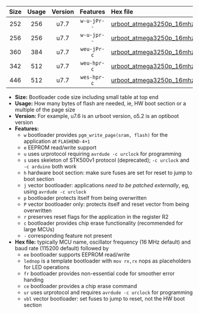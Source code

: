 |Size|Usage|Version|Features|Hex file|
|:-:|:-:|:-:|:-:|:--|
|252|256|u7.7|`w-u-jPr--`|[urboot_atmega3250p_16mhz_19200bps_lednop_ur_vbl.hex](https://raw.githubusercontent.com/stefanrueger/urboot.hex/main/mcus/atmega3250p/fcpu_16mhz/19200_bps/urboot_atmega3250p_16mhz_19200bps_lednop_ur_vbl.hex)|
|256|256|u7.7|`w-u-jpr--`|[urboot_atmega3250p_16mhz_19200bps_lednop_fr_ur_vbl.hex](https://raw.githubusercontent.com/stefanrueger/urboot.hex/main/mcus/atmega3250p/fcpu_16mhz/19200_bps/urboot_atmega3250p_16mhz_19200bps_lednop_fr_ur_vbl.hex)|
|360|384|u7.7|`weu-jPr-c`|[urboot_atmega3250p_16mhz_19200bps_ee_lednop_fr_ce_ur_vbl.hex](https://raw.githubusercontent.com/stefanrueger/urboot.hex/main/mcus/atmega3250p/fcpu_16mhz/19200_bps/urboot_atmega3250p_16mhz_19200bps_ee_lednop_fr_ce_ur_vbl.hex)|
|342|512|u7.7|`weu-hpr-c`|[urboot_atmega3250p_16mhz_19200bps_ee_lednop_fr_ce_ur.hex](https://raw.githubusercontent.com/stefanrueger/urboot.hex/main/mcus/atmega3250p/fcpu_16mhz/19200_bps/urboot_atmega3250p_16mhz_19200bps_ee_lednop_fr_ce_ur.hex)|
|446|512|u7.7|`wes-hpr-c`|[urboot_atmega3250p_16mhz_19200bps_ee_lednop_fr_ce.hex](https://raw.githubusercontent.com/stefanrueger/urboot.hex/main/mcus/atmega3250p/fcpu_16mhz/19200_bps/urboot_atmega3250p_16mhz_19200bps_ee_lednop_fr_ce.hex)|

- **Size:** Bootloader code size including small table at top end
- **Usage:** How many bytes of flash are needed, ie, HW boot section or a multiple of the page size
- **Version:** For example, u7.6 is an urboot version, o5.2 is an optiboot version
- **Features:**
  + `w` bootloader provides `pgm_write_page(sram, flash)` for the application at `FLASHEND-4+1`
  + `e` EEPROM read/write support
  + `u` uses urprotocol requiring `avrdude -c urclock` for programming
  + `s` uses skeleton of STK500v1 protocol (deprecated); `-c urclock` and `-c arduino` both work
  + `h` hardware boot section: make sure fuses are set for reset to jump to boot section
  + `j` vector bootloader: applications *need to be patched externally*, eg, using `avrdude -c urclock`
  + `p` bootloader protects itself from being overwritten
  + `P` vector bootloader only: protects itself and reset vector from being overwritten
  + `r` preserves reset flags for the application in the register R2
  + `c` bootloader provides chip erase functionality (recommended for large MCUs)
  + `-` corresponding feature not present
- **Hex file:** typically MCU name, oscillator frequency (16 MHz default) and baud rate (115200 default) followed by
  + `ee` bootloader supports EEPROM read/write
  + `lednop` is a template bootloader with `mov rx,rx` nops as placeholders for LED operations
  + `fr` bootloader provides non-essential code for smoother error handing
  + `ce` bootloader provides a chip erase command
  + `ur` uses urprotocol and requires `avrdude -c urclock` for programming
  + `vbl` vector bootloader: set fuses to jump to reset, not the HW boot section
